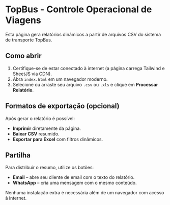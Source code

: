 # TopBus - Controle Operacional de Viagens

Esta página gera relatórios dinâmicos a partir de arquivos CSV do sistema de transporte TopBus.

## Como abrir
1. Certifique-se de estar conectado à internet (a página carrega Tailwind e SheetJS via CDN).
2. Abra `index.html` em um navegador moderno.
3. Selecione ou arraste seu arquivo `.csv` ou `.xls` e clique em **Processar Relatório**.

## Formatos de exportação (opcional)
Após gerar o relatório é possível:
- **Imprimir** diretamente da página.
- **Baixar CSV** resumido.
- **Exportar para Excel** com filtros dinâmicos.

## Partilha
Para distribuir o resumo, utilize os botões:
- **Email** – abre seu cliente de email com o texto do relatório.
- **WhatsApp** – cria uma mensagem com o mesmo conteúdo.

Nenhuma instalação extra é necessária além de um navegador com acesso à internet.
